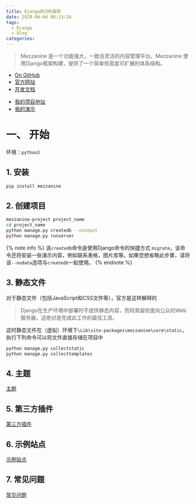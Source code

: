 ```yaml
---
title: Django的CMS框架
date: 2020-06-04 06:13:24
tags:
  - Django
  - blog
categories:
---
```



> Mezzanine 是一个功能强大，一致且灵活的内容管理平台。Mezzanine 使用Django框架构建，提供了一个简单但高度可扩展的体系结构。

- [On GitHub](https://github.com/stephenmcd/mezzanine/)
- [官方网站](http://mezzanine.jupo.org/)
- [开发文档](http://mezzanine.jupo.org/docs/overview.html)

<!-- more -->

- [我的项目地址](https://github.com/nsleep/mblog)
- [我的演示](https://simon-mblog.herokuapp.com/)

# 一、 开始

环境：`python3`

## 1. 安装

```bash
pip install mezzanine
```

## 2. 创建项目

```bash
mezzanine-project project_name
cd project_name
python manage.py createdb --noinput
python manage.py runserver
```

{% note info  %}
该`createdb`命令是使用Django命令的快捷方式 `migrate`，该命令还将安装一些演示内容，例如联系表格，图片库等。如果您想省略此步骤，请将该`--nodata`选项与`createdb`一起使用。
{% endnote %}

## 3. 静态文件

对于静态文件（包括JavaScript和CSS文件等），官方是这样解释的

> Django在生产环境中部署时不提供静态内容，而将其留给面向公众的Web服务器，这绝对是完成此工作的最佳工具。

这时静态文件在（虚拟）环境下`\Lib\site-packages\mezzanine\core\static`，执行下列命令可以将文件直接存储在项目中

```bash
python manage.py collectstatic
python manage.py collecttemplates
```



## 4. 主题

[主题](http://mezzanine.jupo.org/docs/overview.html#themes)

## 5. 第三方插件

[第三方插件](http://mezzanine.jupo.org/docs/overview.html#third-party-plug-ins)

## 6. 示例站点

[示例站点](http://mezzanine.jupo.org/docs/overview.html#sites-using-mezzanine)

## 7. 常见问题

[常见问题](http://mezzanine.jupo.org/docs/frequently-asked-questions.html#templates)

